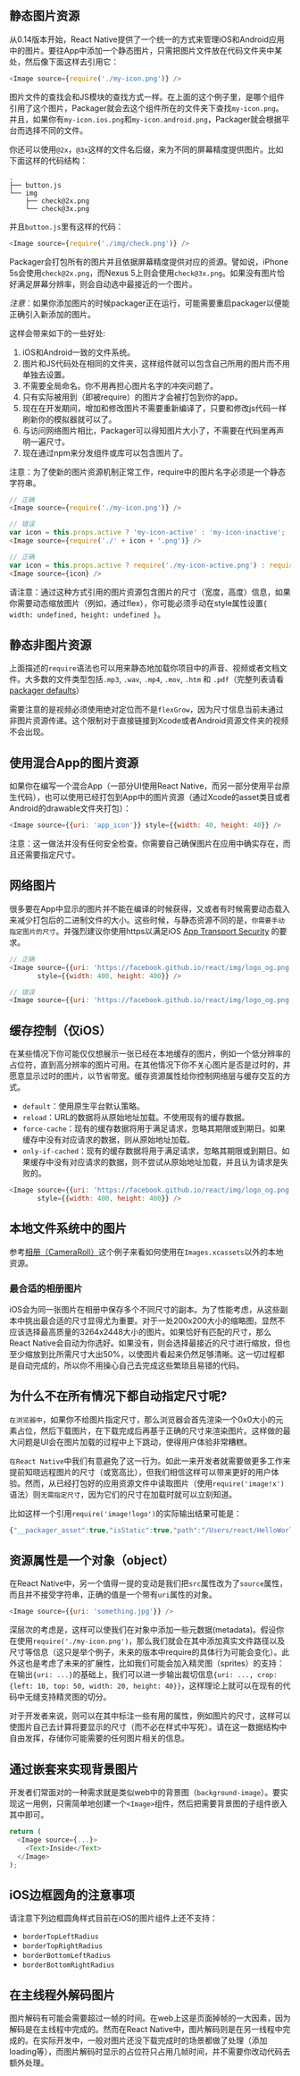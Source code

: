 ## 静态图片资源

从0.14版本开始，React Native提供了一个统一的方式来管理iOS和Android应用中的图片。要往App中添加一个静态图片，只需把图片文件放在代码文件夹中某处，然后像下面这样去引用它：

```javascript
<Image source={require('./my-icon.png')} />
```

图片文件的查找会和JS模块的查找方式一样。在上面的这个例子里，是哪个组件引用了这个图片，Packager就会去这个组件所在的文件夹下查找`my-icon.png`。并且，如果你有`my-icon.ios.png`和`my-icon.android.png`，Packager就会根据平台而选择不同的文件。

你还可以使用`@2x`，`@3x`这样的文件名后缀，来为不同的屏幕精度提供图片。比如下面这样的代码结构：

```
.
├── button.js
└── img
    ├── check@2x.png
    └── check@3x.png
```

并且`button.js`里有这样的代码：

```javascript
<Image source={require('./img/check.png')} />
```

Packager会打包所有的图片并且依据屏幕精度提供对应的资源。譬如说，iPhone 5s会使用`check@2x.png`，而Nexus 5上则会使用`check@3x.png`。如果没有图片恰好满足屏幕分辨率，则会自动选中最接近的一个图片。

_注意_：如果你添加图片的时候packager正在运行，可能需要重启packager以便能正确引入新添加的图片。

这样会带来如下的一些好处:

1. iOS和Android一致的文件系统。
2. 图片和JS代码处在相同的文件夹，这样组件就可以包含自己所用的图片而不用单独去设置。
3. 不需要全局命名。你不用再担心图片名字的冲突问题了。
4. 只有实际被用到（即被require）的图片才会被打包到你的app。
5. 现在在开发期间，增加和修改图片不需要重新编译了，只要和修改js代码一样刷新你的模拟器就可以了。
6. 与访问网络图片相比，Packager可以得知图片大小了，不需要在代码里再声明一遍尺寸。
7. 现在通过npm来分发组件或库可以包含图片了。

注意：为了使新的图片资源机制正常工作，require中的图片名字必须是一个静态字符串。  

```javascript
// 正确
<Image source={require('./my-icon.png')} />

// 错误
var icon = this.props.active ? 'my-icon-active' : 'my-icon-inactive';
<Image source={require('./' + icon + '.png')} />

// 正确
var icon = this.props.active ? require('./my-icon-active.png') : require('./my-icon-inactive.png');
<Image source={icon} />
```

请注意：通过这种方式引用的图片资源包含图片的尺寸（宽度，高度）信息，如果你需要动态缩放图片（例如，通过flex），你可能必须手动在style属性设置`{ width: undefined, height: undefined }`。

## 静态非图片资源

上面描述的`require`语法也可以用来静态地加载你项目中的声音、视频或者文档文件。大多数的文件类型包括`.mp3`, `.wav`, `.mp4`, `.mov`, `.htm` 和 `.pdf`（完整列表请看 [packager defaults](https://github.com/facebook/react-native/blob/master/packager/defaults.js)）

需要注意的是视频必须使用绝对定位而不是`flexGrow`，因为尺寸信息当前未通过非图片资源传递。这个限制对于直接链接到Xcode或者Android资源文件夹的视频不会出现。

## 使用混合App的图片资源

如果你在编写一个混合App（一部分UI使用React Native，而另一部分使用平台原生代码），也可以使用已经打包到App中的图片资源（通过Xcode的asset类目或者Android的drawable文件夹打包）：

```javascript
<Image source={{uri: 'app_icon'}} style={{width: 40, height: 40}} />
```

注意：这一做法并没有任何安全检查。你需要自己确保图片在应用中确实存在，而且还需要指定尺寸。


## 网络图片

很多要在App中显示的图片并不能在编译的时候获得，又或者有时候需要动态载入来减少打包后的二进制文件的大小。这些时候，与静态资源不同的是，`你需要手动指定图片的尺寸`。并强烈建议你使用https以满足iOS [App Transport Security](https://facebook.github.io/react-native/docs/running-on-device.html#app-transport-security) 的要求。

```javascript
// 正确
<Image source={{uri: 'https://facebook.github.io/react/img/logo_og.png'}}
       style={{width: 400, height: 400}} />

// 错误
<Image source={{uri: 'https://facebook.github.io/react/img/logo_og.png'}} />
```

## 缓存控制（仅iOS）

在某些情况下你可能仅仅想展示一张已经在本地缓存的图片，例如一个低分辨率的占位符，直到高分辨率的图片可用。在其他情况下你不关心图片是否是过时的，并愿意显示过时的图片，以节省带宽。缓存资源属性给你控制网络层与缓存交互的方式。

* `default`：使用原生平台默认策略。
* `reload`：URL的数据将从原始地址加载。不使用现有的缓存数据。
* `force-cache`：现有的缓存数据将用于满足请求，忽略其期限或到期日。如果缓存中没有对应请求的数据，则从原始地址加载。
* `only-if-cached`：现有的缓存数据将用于满足请求，忽略其期限或到期日。如果缓存中没有对应请求的数据，则不尝试从原始地址加载，并且认为请求是失败的。

```javascript
<Image source={{uri: 'https://facebook.github.io/react/img/logo_og.png', cache: 'only-if-cached'}}
       style={{width: 400, height: 400}} />
```

## 本地文件系统中的图片

参考[相册（CameraRoll）](cameraroll.html)这个例子来看如何使用在`Images.xcassets`以外的本地资源。

### 最合适的相册图片

iOS会为同一张图片在相册中保存多个不同尺寸的副本。为了性能考虑，从这些副本中挑出最合适的尺寸显得尤为重要。对于一处200x200大小的缩略图，显然不应该选择最高质量的3264x2448大小的图片。如果恰好有匹配的尺寸，那么React Native会自动为你选好。如果没有，则会选择最接近的尺寸进行缩放，但也至少缩放到比所需尺寸大出50%，以使图片看起来仍然足够清晰。这一切过程都是自动完成的，所以你不用操心自己去完成这些繁琐且易错的代码。

## 为什么不在所有情况下都自动指定尺寸呢?

`在浏览器中`，如果你不给图片指定尺寸，那么浏览器会首先渲染一个0x0大小的元素占位，然后下载图片，在下载完成后再基于正确的尺寸来渲染图片。这样做的最大问题是UI会在图片加载的过程中上下跳动，使得用户体验非常糟糕。

`在React Native`中我们有意避免了这一行为。如此一来开发者就需要做更多工作来提前知晓远程图片的尺寸（或宽高比），但我们相信这样可以带来更好的用户体验。然而，从已经打包好的应用资源文件中读取图片（使用`require('image!x')`语法）则`无需指定尺寸`，因为它们的尺寸在加载时就可以立刻知道。

比如这样一个引用`require('image!logo')`的实际输出结果可能是：

```javascript
{"__packager_asset":true,"isStatic":true,"path":"/Users/react/HelloWorld/iOS/Images.xcassets/react.imageset/logo.png","uri":"logo","width":591,"height":573}
```

## 资源属性是一个对象（object）

在React Native中，另一个值得一提的变动是我们把`src`属性改为了`source`属性，而且并不接受字符串，正确的值是一个带有`uri`属性的对象。 

```javascript
<Image source={{uri: 'something.jpg'}} />
```

深层次的考虑是，这样可以使我们在对象中添加一些元数据(metadata)。假设你在使用`require('./my-icon.png')`，那么我们就会在其中添加真实文件路径以及尺寸等信息（这只是举个例子，未来的版本中require的具体行为可能会变化）。此外这也是考虑了未来的扩展性，比如我们可能会加入精灵图（sprites）的支持：在输出`{uri: ...}`的基础上，我们可以进一步输出裁切信息`{uri: ..., crop: {left: 10, top: 50, width: 20, height: 40}}`，这样理论上就可以在现有的代码中无缝支持精灵图的切分。

对于开发者来说，则可以在其中标注一些有用的属性，例如图片的尺寸，这样可以使图片自己去计算将要显示的尺寸（而不必在样式中写死）。请在这一数据结构中自由发挥，存储你可能需要的任何图片相关的信息。

## 通过嵌套来实现背景图片

开发者们常面对的一种需求就是类似web中的背景图（`background-image`）。要实现这一用例，只需简单地创建一个`<Image>`组件，然后把需要背景图的子组件嵌入其中即可。

```javascript
return (
  <Image source={...}>
    <Text>Inside</Text>
  </Image>
);
```
## iOS边框圆角的注意事项
 
请注意下列边框圆角样式目前在iOS的图片组件上还不支持：
 
* `borderTopLeftRadius`
* `borderTopRightRadius`
* `borderBottomLeftRadius`
* `borderBottomRightRadius`

## 在主线程外解码图片

图片解码有可能会需要超过一帧的时间。在web上这是页面掉帧的一大因素，因为解码是在主线程中完成的。然而在React Native中，图片解码则是在另一线程中完成的。在实际开发中，一般对图片还没下载完成时的场景都做了处理（添加loading等），而图片解码时显示的占位符只占用几帧时间，并不需要你改动代码去额外处理。
